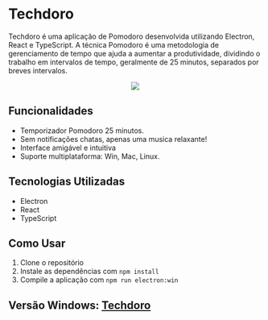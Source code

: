 # Techdoro

Techdoro é uma aplicação de Pomodoro desenvolvida utilizando Electron, React e TypeScript. A técnica Pomodoro é uma metodologia de gerenciamento de tempo que ajuda a aumentar a produtividade, dividindo o trabalho em intervalos de tempo, geralmente de 25 minutos, separados por breves intervalos.

<p align="center">
  <img src="https://github.com/user-attachments/assets/78d2a8b0-7dee-404b-8162-a50f692cfe86">
</p>

## Funcionalidades

- Temporizador Pomodoro 25 minutos.
- Sem notificações chatas, apenas uma musica relaxante!
- Interface amigável e intuitiva
- Suporte multiplataforma: Win, Mac, Linux.

## Tecnologias Utilizadas

- Electron
- React
- TypeScript

## Como Usar

1. Clone o repositório
2. Instale as dependências com `npm install`
3. Compile a aplicação com `npm run electron:win`

## Versão Windows: [Techdoro](https://github.com/Zelchi/Techdoro/releases/download/1.1.1/Techdoro.Setup.1.1.1.exe)
